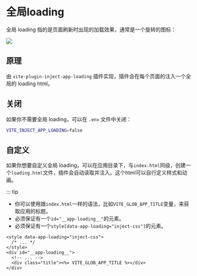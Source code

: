 # 全局loading

全局 loading 指的是页面刷新时出现的加载效果，通常是一个旋转的图标：

![](/guide/loading.png)

## 原理

由 `vite-plugin-inject-app-loading` 插件实现，插件会在每个页面的注入一个全局的 loading html。

## 关闭

如果你不需要全局 loading，可以在 `.env` 文件中关闭：

```bash
VITE_INJECT_APP_LOADING=false
```

## 自定义

如果你想要自定义全局 loading，可以在应用目录下，与`index.html`同级，创建一个`loading.html`文件，插件会自动读取并注入。这个html可以自行定义样式和动画。

::: tip

- 你可以使用跟`index.html`一样的语法，比如`VITE_GLOB_APP_TITLE`变量，来获取应用的标题。
- 必须保证有一个`id="__app-loading__"`的元素。
- 必须保证有一个`style[data-app-loading="inject-css"]`的元素。

```html{1,4}
<style data-app-loading="inject-css">
  /* ... */
</style>
<div id="__app-loading__">
  <!-- ... -->
  <div class="title"><%= VITE_GLOB_APP_TITLE %></div>
</div>
```
